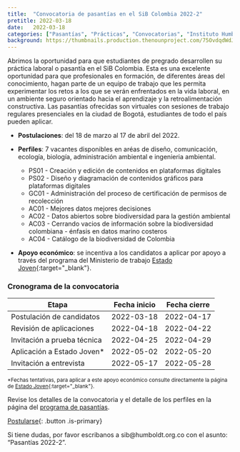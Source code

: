 ```yaml
---
title:  "Convocatoria de pasantías en el SiB Colombia 2022-2"
pretitle: 2022-03-18
date:   2022-03-18
categories: ["Pasantías", "Prácticas", "Convocatorias", "Instituto Humboldt", "2022","Estado Joven"]
background: https://thumbnails.production.thenounproject.com/75OvdqdWdJgXAESAtjUhqiSfZ1M=/fit-in/1000x1000/photos.production.thenounproject.com/photos/527BCD7C-61CD-4CE5-8594-6F50D4114137.jpg
---
```


Abrimos la oportunidad para que estudiantes de pregrado desarrollen su práctica laboral o pasantía en el SiB Colombia. Esta es una excelente oportunidad para que profesionales en formación, de diferentes áreas del conocimiento, hagan parte de un equipo de trabajo que les permita experimentar los retos a los que se verán enfrentados en la vida laboral, en un ambiente seguro orientado hacia el aprendizaje y la retroalimentación constructiva.
Las pasantías ofrecidas son virtuales con sesiones de trabajo regulares presenciales en la ciudad de Bogotá, estudiantes de todo el país pueden aplicar. 

  - **Postulaciones**: del 18 de marzo al 17 de abril del 2022.
  - **Perfiles**: 7 vacantes disponibles en aréas de diseño, comunicación, ecología, biología, administración ambiental e ingenieria ambiental.

       - PS01 - Creación y edición de contenidos en plataformas digitales
       - PS02 - Diseño y diagramación de contenidos gráficos para plataformas digitales
       - GC01 - Administración del proceso de certificación de permisos de recolección
       - AC01 - Mejores datos mejores decisiones
       - AC02 - Datos abiertos sobre biodiversidad para la gestión ambiental
       - AC03 - Cerrando vacios de información sobre la biodiversidad colombiana - énfasis en datos marino costeros
       - AC04 - Catálogo de la biodiversidad de Colombia

  - **Apoyo económico**: se incentiva a los candidatos a aplicar por apoyo a través del programa del Ministerio de trabajo [Estado Joven](https://www.mintrabajo.gov.co/empleo-y-pensiones/movilidad-y-formacion/estado-joven){:target="_blank"}.
  
### Cronograma de la convocatoria

| Etapa                       | Fecha inicio | Fecha cierre  |
|-----------------------------|--------------|---------------|
| Postulación de candidatos   | 2022-03-18   | 2022-04-17    |
| Revisión de aplicaciones    | 2022-04-18   | 2022-04-22    |
| Invitación a prueba técnica | 2022-04-25   | 2022-04-29    |
| Aplicación a Estado Joven*  | 2022-05-02   | 2022-05-20    |
| Invitación a entrevista     | 2022-05-17   | 2022-05-28    |

<sub>*Fechas tentativas, para aplicar a este apoyo económico consulte directamente la página de [Estado Joven](https://www.mintrabajo.gov.co/empleo-y-pensiones/movilidad-y-formacion/estado-joven){:target="_blank"}.</sub>

Revise los detalles de la convocatoria y el detalle de los perfiles en la página del [programa de pasantías](https://biodiversidad.co/comunidad/formacion/programa-pasantias).

[Postularse](https://docs.google.com/forms/d/e/1FAIpQLSfUbJzeCJm4lsHz50SVjsLv1hGChDbpiPw4TWl8ciZd4mQ12w/viewform){: .button .is-primary}


<div class="notification">
  Si tiene dudas, por favor escribanos a sib@humboldt.org.co con el asunto: “Pasantías 2022-2”.
</div>
